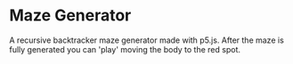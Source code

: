 # Maze Generator
A recursive backtracker maze generator made with p5.js.
After the maze is fully generated you can 'play' moving the body to the red spot.
